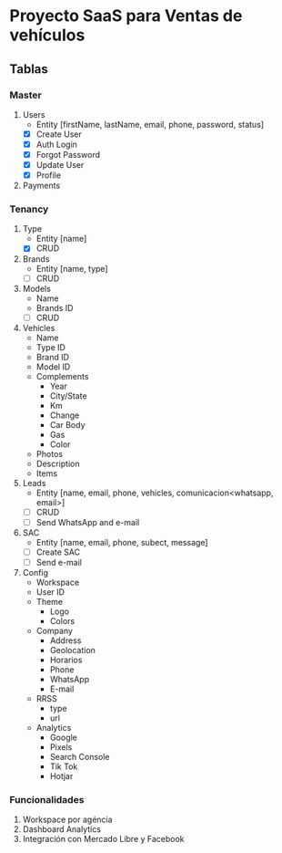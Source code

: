 # Proyecto SaaS para Ventas de vehículos

## Tablas

### Master

1. Users
   * Entity [firstName, lastName, email, phone, password, status]
   * [x] Create User
   * [x] Auth Login
   * [x] Forgot Password
   * [x] Update User
   * [x] Profile
2. Payments

### Tenancy

1. Type
   * Entity [name]
   * [x] CRUD
2. Brands
   * Entity [name, type]
   * [ ] CRUD
3. Models
   * Name
   * Brands ID
   * [ ] CRUD
4. Vehicles
   * Name
   * Type ID
   * Brand ID
   * Model ID
   * Complements
     * Year
     * City/State
     * Km
     * Change
     * Car Body
     * Gas
     * Color
   * Photos
   * Description
   * Items
5. Leads
   * Entity [name, email, phone, vehicles, comunicacion<whatsapp, email>]
   * [ ] CRUD
   * [ ] Send WhatsApp and e-mail
6. SAC
   * Entity [name, email, phone, subect, message]
   * [ ] Create SAC
   * [ ] Send e-mail
7. Config
   * Workspace
   * User ID
   * Theme
     * Logo
     * Colors
   * Company
     * Address
     * Geolocation
     * Horarios
     * Phone
     * WhatsApp
     * E-mail
   * RRSS
     * type
     * url
   * Analytics
     * Google
     * Pixels
     * Search Console
     * Tik Tok
     * Hotjar

### Funcionalidades

1. Workspace por agéncia
2. Dashboard Analytics
3. Integración con Mercado Libre y Facebook
